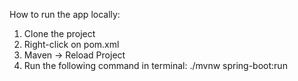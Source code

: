 How to run the app locally:

1. Clone the project
2. Right-click on pom.xml
3. Maven -> Reload Project
4. Run the following command in terminal:
./mvnw spring-boot:run
